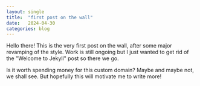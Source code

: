 ```yaml
---
layout: single
title:  "first post on the wall"
date:   2024-04-30
categories: blog
---
```

Hello there! This is the very first post on the wall, after some major revamping of the style. Work is still ongoing but I just wanted to get rid of the "Welcome to Jekyll" post so there we go. 

Is it worth spending money for this custom domain? Maybe and maybe not, we shall see. But hopefully this will motivate me to write more! 
